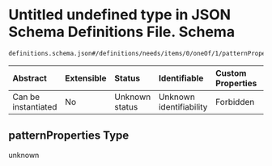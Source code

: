 # Untitled undefined type in JSON Schema Definitions File.  Schema

```txt
definitions.schema.json#/definitions/needs/items/0/oneOf/1/patternProperties
```



| Abstract            | Extensible | Status         | Identifiable            | Custom Properties | Additional Properties | Access Restrictions | Defined In                                                                         |
| :------------------ | :--------- | :------------- | :---------------------- | :---------------- | :-------------------- | :------------------ | :--------------------------------------------------------------------------------- |
| Can be instantiated | No         | Unknown status | Unknown identifiability | Forbidden         | Allowed               | none                | [definitions.schema.json\*](../out/definitions.schema.json "open original schema") |

## patternProperties Type

unknown
